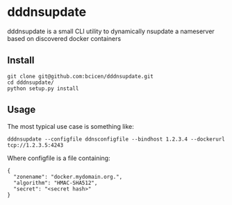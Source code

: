 dddnsupdate
===========

dddnsupdate is a small CLI utility to dynamically nsupdate a nameserver based on discovered docker containers

Install
-----------

```
git clone git@github.com:bcicen/dddnsupdate.git
cd dddnsupdate/
python setup.py install
```

Usage
--------

The most typical use case is something like:
```
dddnsupdate --configfile ddnsconfigfile --bindhost 1.2.3.4 --dockerurl tcp://1.2.3.5:4243
```

Where configfile is a file containing:
```
{ 
  "zonename": "docker.mydomain.org.",
  "algorithm": "HMAC-SHA512",
  "secret": "<secret hash>"
}
```
